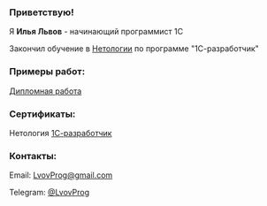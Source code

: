 ### Приветствую!

Я **Илья Львов** - начинающий программист 1С

Закончил обучение в [Нетологии](https://netology.ru/) по программе "1С-разработчик"

### Примеры работ:

[Дипломная работа](https://github.com/lvovIlya/Netology)


### Сертификаты:

Нетология [1С-разработчик](https://github.com/lvovIlya/Certificates)

### Контакты:

Email: LvovProg@gmail.com

Telegram: [@LvovProg](https://t.me/LvovProg)




<!--
**lvovIlya/lvovilya** is a ✨ _special_ ✨ repository because its `README.md` (this file) appears on your GitHub profile.

Here are some ideas to get you started:

- 🔭 I’m currently working on ...
- 🌱 I’m currently learning ...
- 👯 I’m looking to collaborate on ...
- 🤔 I’m looking for help with ...
- 💬 Ask me about ...
- 📫 How to reach me: ...
- 😄 Pronouns: ...
- ⚡ Fun fact: ...
-->
